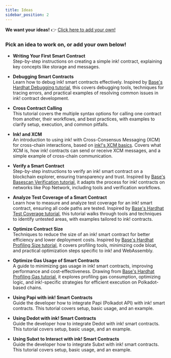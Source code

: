 ```yaml
---
title: Ideas
sidebar_position: 2
---
```


**We want your ideas!**  👉 [Click here to add your own!](https://github.com/use-ink/ink-docs/edit/main/tutorials/ideas.md)

###  Pick an idea to work on, or add your own below!

- **Writing Your First Smart Contract**  
  Step-by-step instructions on creating a simple ink! contract, explaining key concepts like storage and messages.

- **Debugging Smart Contracts**  
  Learn how to debug ink! smart contracts effectively. Inspired by [Base's Hardhat Debugging tutorial](https://docs.base.org/tutorials/hardhat-debugging), this covers debugging tools, techniques for tracing errors, and practical examples of resolving common issues in ink! contract development.

- **Cross Contract Calling**  
  This tutorial covers the multiple syntax options for calling one contract from another, their workflows, and best practices, with examples to clarify setup, execution, and common pitfalls.

- **Ink! and XCM**  
  An introduction to using ink! with Cross-Consensus Messaging (XCM) for cross-chain interactions, based on [ink!'s XCM basics](https://use.ink/basics/xcm). Covers what XCM is, how ink! contracts can send or receive XCM messages, and a simple example of cross-chain communication.

- **Verify a Smart Contract**  
  Step-by-step instructions to verify an ink! smart contract on a blockchain explorer, ensuring transparency and trust. Inspired by [Base's Basescan Verification tutorial](https://docs.base.org/tutorials/verify-smart-contract-using-basescan), it adapts the process for ink! contracts on networks like Pop Network, including tools and verification workflows.

- **Analyze Test Coverage of a Smart Contract**  
  Learn how to measure and analyze test coverage for an ink! smart contract, ensuring all code paths are tested. Inspired by [Base's Hardhat Test Coverage tutorial](https://docs.base.org/tutorials/hardhat-test-coverage), this tutorial walks through tools and techniques to identify untested areas, with examples tailored to ink! contracts.

- **Optimize Contract Size**  
  Techniques to reduce the size of an ink! smart contract for better efficiency and lower deployment costs. Inspired by [Base's Hardhat Profiling Size tutorial](https://docs.base.org/tutorials/hardhat-profiling-size), it covers profiling tools, minimizing code bloat, and practical optimization steps specific to ink! and WebAssembly.

- **Optimize Gas Usage of Smart Contracts**  
  A guide to minimizing gas usage in ink! smart contracts, improving performance and cost-effectiveness. Drawing from [Base's Hardhat Profiling Gas tutorial](https://docs.base.org/tutorials/hardhat-profiling-gas), it explores profiling gas consumption, optimizing logic, and ink!-specific strategies for efficient execution on Polkadot-based chains.

- **Using Papi with ink! Smart Contracts**  
  Guide the developer how to integrate Papi (Polkadot API) with ink! smart contracts. This tutorial covers setup, basic usage, and an example.

- **Using Dedot with ink! Smart Contracts**  
  Guide the developer how to integrate Dedot with ink! smart contracts. This tutorial covers setup, basic usage, and an example.

- **Using Subxt to Interact with ink! Smart Contracts**  
  Guide the developer how to integrate Subxt with ink! smart contracts. This tutorial covers setup, basic usage, and an example.

